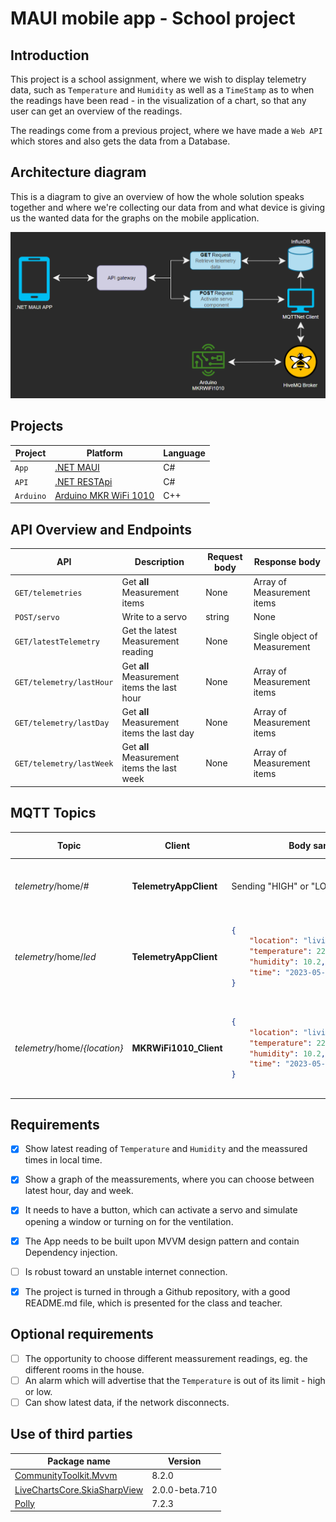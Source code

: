 # MAUI mobile app - School project

## Introduction
This project is a school assignment, where we wish to display telemetry data, such as `Temperature` and `Humidity` as well as a `TimeStamp` as to when the readings have been read - in the visualization of a chart, so that any user can get an overview of the readings.

The readings come from a previous project, where we have made a `Web API` which stores and also gets the data from a Database.

## Architecture diagram
This is a diagram to give an overview of how the whole solution speaks together and where we're collecting our data from and what device is giving us the wanted data for the graphs on the mobile application.

![](./Images/architecture-diagram.png)

## Projects
| Project   | Platform                                                                                                    | Language |
|-----------|-------------------------------------------------------------------------------------------------------------|----------|
| `App`     | [.NET MAUI](https://learn.microsoft.com/en-us/dotnet/maui/what-is-maui)                                     | C#       |
| `API`     | [.NET RESTApi](https://learn.microsoft.com/en-us/aspnet/core/fundamentals/minimal-apis?view=aspnetcore-7.0) | C#       |
| `Arduino` | [Arduino MKR WiFi 1010](https://store.arduino.cc/products/arduino-mkr-wifi-1010)                            | C++      |

## API Overview and Endpoints
| API                      | Description                                 | Request body | Response body                |
|--------------------------|---------------------------------------------|--------------|------------------------------|
| `GET/telemetries`        | Get **all** Measurement items               | None         | Array of Measurement items   |
| `POST/servo`             | Write to a servo                            | string       | None                         |
| `GET/latestTelemetry`    | Get the latest Measurement reading          | None         | Single object of Measurement |
| `GET/telemetry/lastHour` | Get **all** Measurement items the last hour | None         | Array of Measurement items   |
| `GET/telemetry/lastDay`  | Get **all** Measurement items the last day  | None         | Array of Measurement items   |
| `GET/telemetry/lastWeek` | Get **all** Measurement items the last week | None         | Array of Measurement items   |

## MQTT Topics
<table>
    <thead>
        <tr>
            <th>Topic</th>
            <th>Client</th>
            <th>Body sample</th>
            <th>Publish/Subscribe type</th>
            <th>Description</th>
        </tr>
    </thead>
<tbody>
<tr>
<td>
    <i>telemetry</i>/home</i>/<i>#</i>
</td>
<td>
    <b>TelemetryAppClient</b>
</td>
<td>
    Sending "HIGH" or "LOW"
<td>
    Publish 
</td>
<td>
    Tell a device to turn a LED <b>ON</b> or <b>OFF</b> by using a switch on our .NET MAUI application.
</tr>
<tr>
<td>
    <i>telemetry</i>/home</i>/<i>led</i>
</td>
<td>
    <b>TelemetryAppClient</b>
</td>
<td>

```json
{
    "location": "living-room",
    "temperature": 22.5,
    "humidity": 10.2,
    "time": "2023-05-22T20:10:43.511Z"
}
```
<td>
    Subscribe 
</td>
<td>
   Receive a jSon object reading sensor values from the <b>MKRWiFi1010_Client</b>.
</tr>
<tr>
<td>
    <i>telemetry</i>/home</i>/<i>{location}</i>
</td>
<td>
    <b>MKRWiFi1010_Client</b>
</td>
<td>

```json
{
    "location": "living-room",
    "temperature": 22.5,
    "humidity": 10.2,
    "time": "2023-05-22T20:10:43.511Z"
}
```
<td>
    Subscribe 
</td>
<td>
   Publishing sensor values, being serialized into a jSon object so that we can receive it in our <b>TelemetryAppClient</b> and use that data to display in our .NET MAUI application.
</tr>
</tbody>
</table>

## Requirements
 - [x] Show latest reading of `Temperature` and `Humidity` and the meassured times in local time.
 - [x] Show a graph of the meassurements, where you can choose between latest hour, day and week.
 - [x] It needs to have a button, which can activate a servo and simulate opening a window or turning on for the ventilation.
 - [x] The App needs to be built upon MVVM design pattern and contain Dependency injection.
 - [ ] Is robust toward an unstable internet connection.
 - [x] The project is turned in through a Github repository, with a good README.md file, which is presented for the class and teacher.


## Optional requirements
 - [ ] The opportunity to choose different meassurement readings, eg. the different rooms in the house.
 - [ ] An alarm which will advertise that the `Temperature` is out of its limit - high or low.
 - [ ] Can show latest data, if the network disconnects.

## Use of third parties
| Package name                                                                             | Version        |
|------------------------------------------------------------------------------------------|----------------|
| [CommunityToolkit.Mvvm](https://learn.microsoft.com/en-us/dotnet/communitytoolkit/mvvm/) | 8.2.0          |
| [LiveChartsCore.SkiaSharpView](https://lvcharts.com/docs/maui/2.0.0-beta.710/gallery)    | 2.0.0-beta.710 |
| [Polly](https://github.com/App-vNext/Polly)                                              | 7.2.3          |

